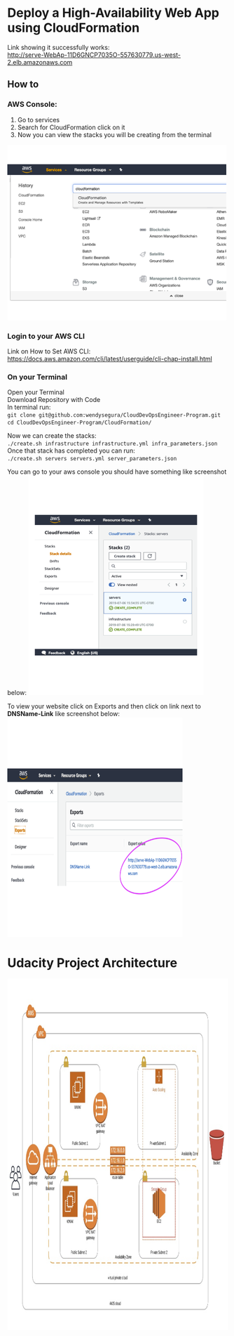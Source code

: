 # Deploy a High-Availability Web App using CloudFormation

Link showing it successfully works:</br>
http://serve-WebAp-11D6GNCP7035O-557630779.us-west-2.elb.amazonaws.com

## How to

### AWS Console:</br>
1) Go to services
2) Search for CloudFormation click on it
3) Now you can view the stacks you will be creating from the terminal</br>

<img src="https://github.com/wendysegura/CloudDevOpsEngineer-Program/blob/master/CloudFormation/Images/Cloudformation.png" width="500" height="400"> 


### Login to your AWS CLI 
Link on How to Set AWS CLI: https://docs.aws.amazon.com/cli/latest/userguide/cli-chap-install.html </br>

### On your Terminal
Open your Terminal </br>
Download Repository with Code </br>
In terminal run:</br>
`git clone git@github.com:wendysegura/CloudDevOpsEngineer-Program.git`</br>
`cd CloudDevOpsEngineer-Program/CloudFormation/`</br>

Now we can create the stacks:</br>
`./create.sh infrastructure infrastructure.yml infra_parameters.json`</br>
Once that stack has completed you can run:</br>
`./create.sh servers servers.yml server_parameters.json`</br>

You can go to your aws console you should have something like screenshot below:
<img src="https://github.com/wendysegura/CloudDevOpsEngineer-Program/blob/master/CloudFormation/Images/stacks.png" width="400" height="500"> 

To view your website click on Exports and then click on link next to **DNSName-Link** like screenshot below:
<img src="https://github.com/wendysegura/CloudDevOpsEngineer-Program/blob/master/CloudFormation/Images/Exports.png" width="400" height="500"> 

# Udacity Project Architecture
<img src="https://github.com/wendysegura/CloudDevOpsEngineer-Program/blob/master/CloudFormation/Images/Udacity-Infrastructure.jpg" width="600" height="800"> 





